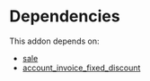 # Dependencies

This addon depends on:

- [sale](../../../../../oca-ocb-sale/odoo-bringout-oca-ocb-sale)
- [account_invoice_fixed_discount](../../../../../oca-financial/odoo-bringout-oca-account-invoicing-account_invoice_fixed_discount)
